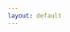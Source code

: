 ```yaml
---
layout: default
---
```

<div id="pics" class="row"></div>
<div class="flow-text center" id="load"></div>
<!--spinner start-->
<center><div id="spin" class="preloader-wrapper active">
<div class="spinner-layer">
<div class="circle-clipper left">
<div class="circle"></div>
</div><div class="gap-patch">
<div class="circle"></div>
</div><div class="circle-clipper right">
<div class="circle"></div>
</div>
</div>
</div></center>
<!--spinner end-->
  
<script>
document.title = 'Pic gallery';
$('#project_title').text('Pic gallery');
$('#project_tagline').text('Shalima-Manoj');
$('#main_content').css("max-width", "100%");
	
var albumId = urlParam(),
    pageToken = '';
    
if (!albumId){
    albumId = "AH7cjMvUZu6qi79NHsKZxKJMMA6ik4RfOIKBIP-0XyxUOs3fwu05sfaYz1cDx4IK6Oc7dFuW250z";
    myFunction();
    history.replaceState({urlPath:'./?'+ albumId}, "", './?'+ albumId);
    }else{
    changeDest(albumId);
    }
    
function changeDest(id) {
albumId = id;
$('#spin').show();
$('#pics').html(' ');
history.pushState({urlPath:'./?'+ albumId}, "", './?'+ albumId);
myFunction();
}

$(document).ready(function() {
    $(window).on("popstate", function (e) {
    	$('#load').hide();
	$('#spin').show();
    	$('#pics').html(' ');
    	albumId = urlParam();
        myFunction();
	$('#project_tagline').text('Albums');
    });
    
    $(window).scroll(function() {
	    if($(window).scrollTop() == $(document).height() - $(window).height()) {
		   $('#load a').click();
	    }
	});
});

function myFunction(t){
pageToken = t || ''; 
var url = "https://script.google.com/macros/s/AKfycbxTzetvK_cfyhveGnXhafHlLrIc25smJrpvCdEFNUaCxgkPACeR/exec?callback=loadData&albumId="+albumId+"&pageToken="+pageToken;
jQuery.ajax({
crossDomain: true,
url: url,
method: "GET",
dataType: "jsonp"
});
}

function loadData(e) {
pageToken = e["nextPageToken"] || '';
$('#spin').hide();
if (pageToken != ''){
$('#load').html('<a href="#" onclick="loadMore(\''+ pageToken +'\'); return false;">Load more ...</a>');
$('#load').show();
} else
$('#load').hide();

if (albumId == 'albums'){ // these are albums
e = e["albums"];
for (var i=0; i< e.length; i++){ //individual albums
	$('#pics').append("<div class='col s4'><a href='#' onclick=\"changeDest('"+e[i]["id"]+"'); $('#project_tagline').text('"+e[i]["title"]+"'); return false;\"><img src='"+e[i]["coverPhotoBaseUrl"]+"'><p class='flow-text'>"+e[i]["title"]+"</p></a></div>");
	}
}else{ // these are files
e = e["mediaItems"];
for (var i=0; i< e.length; i++){ //individual file
	var link = e[i]["baseUrl"],
	    dimen = e[i]["mediaMetadata"]
	    mimeType = e[i]["mimeType"];
	    
	if (mimeType.includes("video"))
	$('#pics').append("<div class='col s4'><video class='responsive-video' width='"+ dimen["width"] +"' height='"+ dimen["height"] +"' poster='"+link+"' preload='none' controls onclick='play();'><source src='"+link+"=dv' type='"+mimeType+"'></video><p class='flow-text truncate' style='max-width:"+screen.width *80/100+"px;width:"+ dimen["width"] +"px'>"+ e[i]["filename"] +"</p></div>");
	else
	$('#pics').append("<div class='col s4'><a href='"+link+"=w"+ dimen["width"]+"-h"+ dimen["height"]+"' target='_blank'><img src='"+link+"'></a></div>");
		}
	}
}

function loadMore(pageToken){
$('#load').hide();
$('#spin').show();
myFunction(pageToken);
}
function urlParam(){
var url = new URL(window.location.href);
var param = url.searchParams.toString().slice(0, -1);
return param;
}

/*

$(document).ready(function() {
	$(this).on("contextmenu", function(e) {
	e.preventDefault();
	});
});*/
</script>
